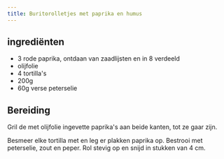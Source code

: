 ```yaml
---
title: Buritorolletjes met paprika en humus
---
```


## ingrediënten
* 3 rode paprika, ontdaan van zaadlijsten en in 8 verdeeld
* olijfolie
* 4 tortilla's
* 200g 
* 60g verse peterselie

##  Bereiding 

Gril de met olijfolie ingevette paprika's aan beide kanten, tot ze gaar zijn.

Besmeer elke tortilla met  en leg er plakken paprika op. Bestrooi met peterselie, zout en peper. Rol stevig op en snijd in stukken van 4 cm.

